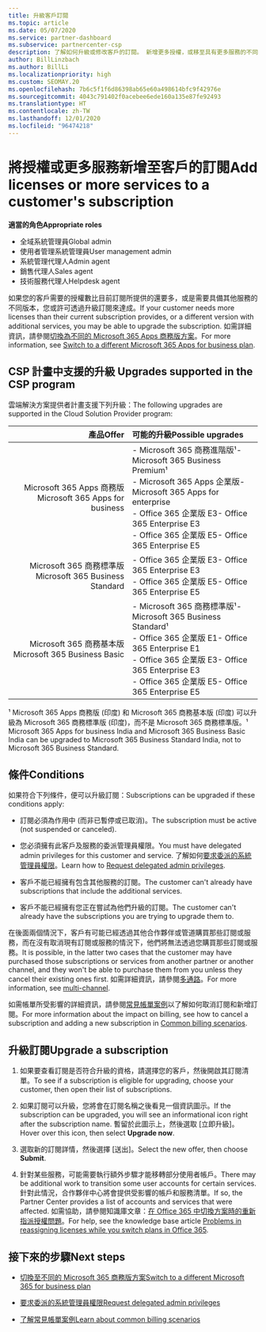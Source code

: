 ```yaml
---
title: 升級客戶訂閱
ms.topic: article
ms.date: 05/07/2020
ms.service: partner-dashboard
ms.subservice: partnercenter-csp
description: 了解如何升級或修改客戶的訂閱。 新增更多授權，或移至具有更多服務的不同版本。
author: BillLinzbach
ms.author: BillLi
ms.localizationpriority: high
ms.custom: SEOMAY.20
ms.openlocfilehash: 7b6c5f1f6d86398ab65e60a498614bfc9f42976e
ms.sourcegitcommit: 4043c791402f0acebee6ede160a135e87fe92493
ms.translationtype: HT
ms.contentlocale: zh-TW
ms.lasthandoff: 12/01/2020
ms.locfileid: "96474218"
---
```

# <a name="add-licenses-or-more-services-to-a-customers-subscription"></a><span data-ttu-id="39e6e-104">將授權或更多服務新增至客戶的訂閱</span><span class="sxs-lookup"><span data-stu-id="39e6e-104">Add licenses or more services to a customer's subscription</span></span>

<span data-ttu-id="39e6e-105">**適當的角色**</span><span class="sxs-lookup"><span data-stu-id="39e6e-105">**Appropriate roles**</span></span>

- <span data-ttu-id="39e6e-106">全域系統管理員</span><span class="sxs-lookup"><span data-stu-id="39e6e-106">Global admin</span></span>
- <span data-ttu-id="39e6e-107">使用者管理系統管理員</span><span class="sxs-lookup"><span data-stu-id="39e6e-107">User management admin</span></span>
- <span data-ttu-id="39e6e-108">系統管理代理人</span><span class="sxs-lookup"><span data-stu-id="39e6e-108">Admin agent</span></span>
- <span data-ttu-id="39e6e-109">銷售代理人</span><span class="sxs-lookup"><span data-stu-id="39e6e-109">Sales agent</span></span>
- <span data-ttu-id="39e6e-110">技術服務代理人</span><span class="sxs-lookup"><span data-stu-id="39e6e-110">Helpdesk agent</span></span>

<span data-ttu-id="39e6e-111">如果您的客戶需要的授權數比目前訂閱所提供的還要多，或是需要具備其他服務的不同版本，您或許可透過升級訂閱來達成。</span><span class="sxs-lookup"><span data-stu-id="39e6e-111">If your customer needs more licenses than their current subscription provides, or a different version with additional services, you may be able to upgrade the subscription.</span></span> <span data-ttu-id="39e6e-112">如需詳細資訊，請參閱[切換為不同的 Microsoft 365 Apps 商務版方案](/microsoft-365/commerce/subscriptions/switch-to-a-different-plan)。</span><span class="sxs-lookup"><span data-stu-id="39e6e-112">For more information, see [Switch to a different Microsoft 365 Apps for business plan](/microsoft-365/commerce/subscriptions/switch-to-a-different-plan).</span></span>

## <a name="upgrades-supported-in-the-csp-program"></a><span data-ttu-id="39e6e-113">CSP 計畫中支援的升級 <a id="upgradesubscription"></a></span><span class="sxs-lookup"><span data-stu-id="39e6e-113">Upgrades supported in the CSP program <a id="upgradesubscription"></a></span></span>

<span data-ttu-id="39e6e-114">雲端解決方案提供者計畫支援下列升級：</span><span class="sxs-lookup"><span data-stu-id="39e6e-114">The following upgrades are supported in the Cloud Solution Provider program:</span></span>

| <span data-ttu-id="39e6e-115">產品</span><span class="sxs-lookup"><span data-stu-id="39e6e-115">Offer</span></span> | <span data-ttu-id="39e6e-116">可能的升級</span><span class="sxs-lookup"><span data-stu-id="39e6e-116">Possible upgrades</span></span>|
|---:|:---|
| <span data-ttu-id="39e6e-117">Microsoft 365 Apps 商務版</span><span class="sxs-lookup"><span data-stu-id="39e6e-117">Microsoft 365 Apps for business</span></span>   | <span data-ttu-id="39e6e-118">- Microsoft 365 商務進階版¹</span><span class="sxs-lookup"><span data-stu-id="39e6e-118">- Microsoft 365 Business Premium¹</span></span> <br/>  <span data-ttu-id="39e6e-119">- Microsoft 365 Apps 企業版</span><span class="sxs-lookup"><span data-stu-id="39e6e-119">- Microsoft 365 Apps for enterprise</span></span> <br/> <span data-ttu-id="39e6e-120">- Office 365 企業版 E3</span><span class="sxs-lookup"><span data-stu-id="39e6e-120">- Office 365 Enterprise E3</span></span> <br/> <span data-ttu-id="39e6e-121">- Office 365 企業版 E5</span><span class="sxs-lookup"><span data-stu-id="39e6e-121">- Office 365 Enterprise E5</span></span> <br/> |
| <span data-ttu-id="39e6e-122">Microsoft 365 商務標準版</span><span class="sxs-lookup"><span data-stu-id="39e6e-122">Microsoft 365 Business Standard</span></span>    | <span data-ttu-id="39e6e-123">- Office 365 企業版 E3</span><span class="sxs-lookup"><span data-stu-id="39e6e-123">- Office 365 Enterprise E3</span></span> <br/> <span data-ttu-id="39e6e-124">- Office 365 企業版 E5</span><span class="sxs-lookup"><span data-stu-id="39e6e-124">- Office 365 Enterprise E5</span></span> <br/> |
| <span data-ttu-id="39e6e-125">Microsoft 365 商務基本版</span><span class="sxs-lookup"><span data-stu-id="39e6e-125">Microsoft 365 Business Basic</span></span> | <span data-ttu-id="39e6e-126">- Microsoft 365 商務標準版¹</span><span class="sxs-lookup"><span data-stu-id="39e6e-126">- Microsoft 365 Business Standard¹</span></span> <br/> <span data-ttu-id="39e6e-127">- Office 365 企業版 E1</span><span class="sxs-lookup"><span data-stu-id="39e6e-127">- Office 365 Enterprise E1</span></span> <br/> <span data-ttu-id="39e6e-128">- Office 365 企業版 E3</span><span class="sxs-lookup"><span data-stu-id="39e6e-128">- Office 365 Enterprise E3</span></span><br/> <span data-ttu-id="39e6e-129">- Office 365 企業版 E5</span><span class="sxs-lookup"><span data-stu-id="39e6e-129">- Office 365 Enterprise E5</span></span> <br/> |

<span data-ttu-id="39e6e-130">¹ Microsoft 365 Apps 商務版 (印度) 和 Microsoft 365 商務基本版 (印度) 可以升級為 Microsoft 365 商務標準版 (印度)，而不是 Microsoft 365 商務標準版。</span><span class="sxs-lookup"><span data-stu-id="39e6e-130">¹ Microsoft 365 Apps for business India and Microsoft 365 Business Basic India can be upgraded to Microsoft 365 Business Standard India, not to Microsoft 365 Business Standard.</span></span>


## <a name="conditions"></a><span data-ttu-id="39e6e-131">條件</span><span class="sxs-lookup"><span data-stu-id="39e6e-131">Conditions</span></span>

<span data-ttu-id="39e6e-132">如果符合下列條件，便可以升級訂閱：</span><span class="sxs-lookup"><span data-stu-id="39e6e-132">Subscriptions can be upgraded if these conditions apply:</span></span>

- <span data-ttu-id="39e6e-133">訂閱必須為作用中 (而非已暫停或已取消)。</span><span class="sxs-lookup"><span data-stu-id="39e6e-133">The subscription must be active (not suspended or canceled).</span></span>

- <span data-ttu-id="39e6e-134">您必須擁有此客戶及服務的委派管理員權限。</span><span class="sxs-lookup"><span data-stu-id="39e6e-134">You must have delegated admin privileges for this customer and service.</span></span> <span data-ttu-id="39e6e-135">了解如何[要求委派的系統管理員權限](request-a-relationship-with-a-customer.md)。</span><span class="sxs-lookup"><span data-stu-id="39e6e-135">Learn how to [Request delegated admin privileges](request-a-relationship-with-a-customer.md).</span></span>

- <span data-ttu-id="39e6e-136">客戶不能已經擁有包含其他服務的訂閱。</span><span class="sxs-lookup"><span data-stu-id="39e6e-136">The customer can't already have subscriptions that include the additional services.</span></span>

- <span data-ttu-id="39e6e-137">客戶不能已經擁有您正在嘗試為他們升級的訂閱。</span><span class="sxs-lookup"><span data-stu-id="39e6e-137">The customer can't already have the subscriptions you are trying to upgrade them to.</span></span>

<span data-ttu-id="39e6e-138">在後面兩個情況下，客戶有可能已經透過其他合作夥伴或管道購買那些訂閱或服務，而在沒有取消現有訂閱或服務的情況下，他們將無法透過您購買那些訂閱或服務。</span><span class="sxs-lookup"><span data-stu-id="39e6e-138">It is possible, in the latter two cases that the customer may have purchased those subscriptions or services from another partner or another channel, and they won't be able to purchase them from you unless they cancel their existing ones first.</span></span> <span data-ttu-id="39e6e-139">如需詳細資訊，請參閱[多通路](multichannel.md)。</span><span class="sxs-lookup"><span data-stu-id="39e6e-139">For more information, see [multi-channel](multichannel.md).</span></span>

<span data-ttu-id="39e6e-140">如需帳單所受影響的詳細資訊，請參閱[常見帳單案例](common-billing-scenarios.md)以了解如何取消訂閱和新增訂閱。</span><span class="sxs-lookup"><span data-stu-id="39e6e-140">For more information about the impact on billing, see how to cancel a subscription and adding a new subscription in [Common billing scenarios](common-billing-scenarios.md).</span></span>

## <a name="upgrade-a-subscription"></a><span data-ttu-id="39e6e-141">升級訂閱</span><span class="sxs-lookup"><span data-stu-id="39e6e-141">Upgrade a subscription</span></span>

1. <span data-ttu-id="39e6e-142">如果要查看訂閱是否符合升級的資格，請選擇您的客戶，然後開啟其訂閱清單。</span><span class="sxs-lookup"><span data-stu-id="39e6e-142">To see if a subscription is eligible for upgrading, choose your customer, then open their list of subscriptions.</span></span>

2. <span data-ttu-id="39e6e-143">如果訂閱可以升級，您將會在訂閱名稱之後看見一個資訊圖示。</span><span class="sxs-lookup"><span data-stu-id="39e6e-143">If the subscription can be upgraded, you will see an informational icon right after the subscription name.</span></span> <span data-ttu-id="39e6e-144">暫留於此圖示上，然後選取 \[立即升級\]。</span><span class="sxs-lookup"><span data-stu-id="39e6e-144">Hover over this icon, then select **Upgrade now**.</span></span>

3. <span data-ttu-id="39e6e-145">選取新的訂閱詳情，然後選擇 \[送出\]。</span><span class="sxs-lookup"><span data-stu-id="39e6e-145">Select the new offer, then choose **Submit**.</span></span>

4. <span data-ttu-id="39e6e-146">針對某些服務，可能需要執行額外步驟才能移轉部分使用者帳戶。</span><span class="sxs-lookup"><span data-stu-id="39e6e-146">There may be additional work to transition some user accounts for certain services.</span></span> <span data-ttu-id="39e6e-147">針對此情況，合作夥伴中心將會提供受影響的帳戶和服務清單。</span><span class="sxs-lookup"><span data-stu-id="39e6e-147">If so, the Partner Center provides a list of accounts and services that were affected.</span></span> <span data-ttu-id="39e6e-148">如需協助，請參閱知識庫文章：[在 Office 365 中切換方案時的重新指派授權問題](/microsoft-365/commerce/subscriptions/switch-to-a-different-plan)。</span><span class="sxs-lookup"><span data-stu-id="39e6e-148">For help, see the knowledge base article [Problems in reassigning licenses while you switch plans in Office 365](/microsoft-365/commerce/subscriptions/switch-to-a-different-plan).</span></span>


## <a name="next-steps"></a><span data-ttu-id="39e6e-149">接下來的步驟</span><span class="sxs-lookup"><span data-stu-id="39e6e-149">Next steps</span></span>

- [<span data-ttu-id="39e6e-150">切換至不同的 Microsoft 365 商務版方案</span><span class="sxs-lookup"><span data-stu-id="39e6e-150">Switch to a different Microsoft 365 for business plan</span></span>](/microsoft-365/commerce/subscriptions/switch-to-a-different-plan)

- [<span data-ttu-id="39e6e-151">要求委派的系統管理員權限</span><span class="sxs-lookup"><span data-stu-id="39e6e-151">Request delegated admin privileges</span></span>](request-a-relationship-with-a-customer.md)

- [<span data-ttu-id="39e6e-152">了解常見帳單案例</span><span class="sxs-lookup"><span data-stu-id="39e6e-152">Learn about common billing scenarios</span></span>](common-billing-scenarios.md)
